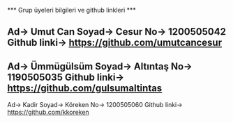 *** Grup üyeleri bilgileri ve github linkleri ***

Ad-> Umut Can 
Soyad-> Cesur
No-> 1200505042
Github linki-> https://github.com/umutcancesur
-------------------------------------------------
Ad-> Ümmügülsüm 
Soyad-> Altıntaş
No-> 1190505035
Github linki-> https://github.com/gulsumaltintas
-------------------------------------------------
Ad-> Kadir
Soyad-> Köreken
No-> 1200505060
Github linki-> https://github.com/kkoreken
